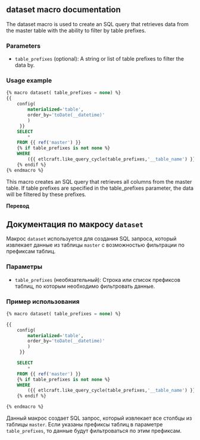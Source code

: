 ## dataset macro documentation

The dataset macro is used to create an SQL query that retrieves data from the master table with the ability to filter by table prefixes.

### Parameters

- `table_prefixes` (optional): A string or list of table prefixes to filter the data by.

### Usage example
```sql
{% macro dataset( table_prefixes = none) %}
{{
    config(
        materialized='table',
        order_by='toDate(__datetime)'
        )
     }}
    SELECT
        *
    FROM {{ ref('master') }}
    {% if table_prefixes is not none %}
    WHERE
        ({{ etlcraft.like_query_cycle(table_prefixes,'__table_name') }})
    {% endif %}
{% endmacro %}
```

This macro creates an SQL query that retrieves all columns from the master table. If table prefixes are specified in the table_prefixes parameter, the data will be filtered by these prefixes.

**Перевод**
 
## Документация по макросу `dataset`

Макрос `dataset` используется для создания SQL запроса, который извлекает данные из таблицы `master` с возможностью фильтрации по префиксам таблиц.

### Параметры

- `table_prefixes` (необязательный): Строка или список префиксов таблиц, по которым необходимо фильтровать данные.

### Пример использования

```sql
{% macro dataset( table_prefixes = none) %}

{{
    config(
        materialized='table',
        order_by='toDate(__datetime)'
        )
     }}

    SELECT
        *
    FROM {{ ref('master') }}
    {% if table_prefixes is not none %}
    WHERE
        ({{ etlcraft.like_query_cycle(table_prefixes,'__table_name') }})
    {% endif %}

{% endmacro %}

```

Данный макрос создает SQL запрос, который извлекает все столбцы из таблицы `master`. Если указаны префиксы таблиц в параметре `table_prefixes`, то данные будут фильтроваться по этим префиксам.